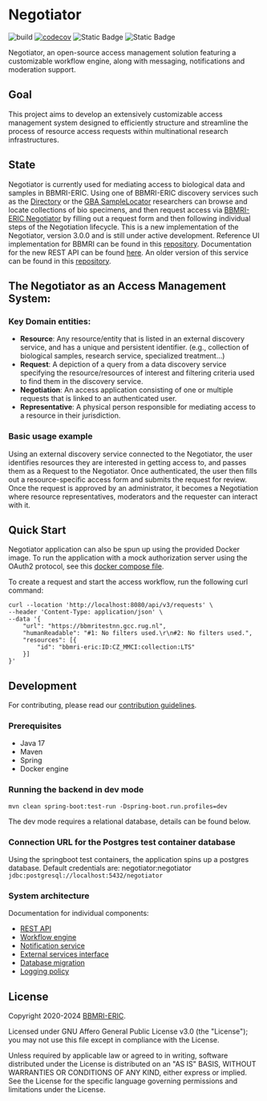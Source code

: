 # Negotiator

![build](https://github.com/BBMRI-ERIC/negotiator-v3/actions/workflows/CI.yml/badge.svg?)
[![codecov](https://codecov.io/github/BBMRI-ERIC/negotiator/graph/badge.svg?token=YN9M34IM3S)](https://codecov.io/github/BBMRI-ERIC/negotiator)
![Static Badge](https://img.shields.io/badge/Java%20Code%20Style-Google-orange)
![Static Badge](https://img.shields.io/badge/Docker-bbmrieric%2Fnegotiator-blue)

Negotiator, an open-source access management solution featuring a customizable workflow engine, along with
messaging, notifications and moderation support.

## Goal

This project aims to develop an extensively customizable access management system designed to efficiently structure and
streamline the process of resource access requests within multinational research infrastructures.

## State

Negotiator is currently used for mediating access to biological data and samples in BBMRI-ERIC.
Using one of BBMRI-ERIC
discovery services such as the [Directory](https://directory.bbmri-eric.eu/#/) or
the [GBA SampleLocator](https://samplelocator.bbmri.de/) researchers
can browse and locate collections of bio specimens, and then request access
via [BBMRI-ERIC Negotiator](https://negotiator.bbmri-eric.eu/)
by filling out a request form and then following individual steps of the Negotiation lifecycle.
This is a new implementation of the Negotiator, version 3.0.0 and is still under active development.
Reference UI implementation for BBMRI can be found in
this [repository](https://github.com/BBMRI-ERIC/negotiator-v3-frontend).
Documentation for
the new REST API can be found [here](https://negotiator-v3.bbmri-eric.eu/api/swagger-ui/index.html).
An older version of this service can be found in
this [repository](https://github.com/BBMRI-ERIC/negotiator.bbmri).

## The Negotiator as an Access Management System:

### Key Domain entities:

- **Resource**: Any resource/entity that is listed in an external discovery
  service, and has a unique and persistent identifier.
  (e.g., collection of biological samples, research service, specialized treatment...)
- **Request**: A depiction of a query from a data discovery service specifying the resource/resources of
  interest and filtering criteria used to find them in the discovery service.
- **Negotiation**: An access application consisting of one or multiple requests that is linked to an authenticated
  user.
- **Representative**: A physical person responsible for mediating access to a resource in their
  jurisdiction.

### Basic usage example

Using an external discovery service connected to the Negotiator,
the user identifies resources they are interested in getting access to, and passes them as a Request to the Negotiator.
Once authenticated, the user then fills out a resource-specific access form and submits the request for review.
Once the request is approved by an administrator, it becomes a Negotiation where resource representatives,
moderators and the requester can interact with it.

## Quick Start

Negotiator application can also be spun up using the provided Docker image.
To run the application with a mock authorization server using the OAuth2 protocol,
see this [docker compose file](.github/oauth-test/compose.yaml).

To create a request and start the access workflow, run the following curl command:

```shell
curl --location 'http://localhost:8080/api/v3/requests' \
--header 'Content-Type: application/json' \
--data '{
    "url": "https://bbmritestnn.gcc.rug.nl",
    "humanReadable": "#1: No filters used.\r\n#2: No filters used.",
    "resources": [{
        "id": "bbmri-eric:ID:CZ_MMCI:collection:LTS"
    }]
}'
```

## Development

For contributing, please read our [contribution guidelines](docs/CONTRIBUTING.md).

### Prerequisites

- Java 17
- Maven
- Spring
- Docker engine

### Running the backend in dev mode

```shell
mvn clean spring-boot:test-run -Dspring-boot.run.profiles=dev 
```

The dev mode requires a relational database, details can be found below.

### Connection URL for the Postgres test container database

Using the springboot test containers, the application spins up a postgres database.
Default credentials are: negotiator:negotiator
``
jdbc:postgresql://localhost:5432/negotiator
``

### System architecture

Documentation for individual components:

- [REST API](docs/REST.md)
- [Workflow engine](docs/LIFECYCLE.md)
- [Notification service](docs/NOTIFICATIONS.md)
- [External services interface](docs/EXTERNAL_SERVICES.md)
- [Database migration](docs/DATABASE_MIGRATION.md)
- [Logging policy](docs/LOGGING.md)

## License

Copyright 2020-2024 [BBMRI-ERIC](https://bbmri-eric.eu).

Licensed under GNU Affero General Public License v3.0 (the "License");
you may not use this file except in compliance with the License.

Unless required by applicable law or agreed to in writing, software distributed under the License is
distributed on an "AS IS" BASIS, WITHOUT WARRANTIES OR CONDITIONS OF ANY KIND, either express or
implied. See the License for the specific language governing permissions and limitations under the
License.
